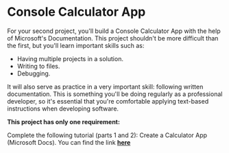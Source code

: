 # Console Calculator App

For your second project, you'll build a Console Calculator App with the help of Microsoft's Documentation. 
This project shouldn't be more difficult than the first, but you'll learn important skills such as:
- Having multiple projects in a solution.
- Writing to files.
- Debugging.

It will also serve as practice in a very important skill: following written documentation. 
This is something you'll be doing regularly as a professional developer, so it's essential 
that you're comfortable applying text-based instructions when developing software.

**This project has only one requirement:**

Complete the following tutorial (parts 1 and 2): Create a Calculator App (Microsoft Docs). You can find the link [**here**](https://docs.microsoft.com/en-us/visualstudio/get-started/csharp/tutorial-console?view=vs-2022)
